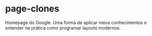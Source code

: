 # page-clones
Homepage do Google. Uma forma de aplicar meus conhecimentos e entender na prática como programar layouts modernos.

